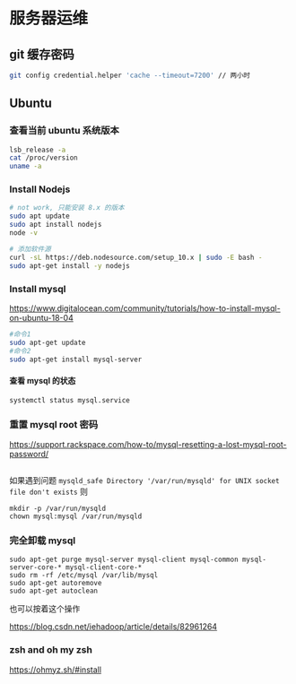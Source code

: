 # 服务器运维

## git 缓存密码

```sh
git config credential.helper 'cache --timeout=7200' // 两小时
```

## Ubuntu

### 查看当前 ubuntu 系统版本
```sh
lsb_release -a
cat /proc/version
uname -a
```

### Install Nodejs

```sh
# not work, 只能安装 8.x 的版本 
sudo apt update
sudo apt install nodejs
node -v

# 添加软件源
curl -sL https://deb.nodesource.com/setup_10.x | sudo -E bash -
sudo apt-get install -y nodejs
```

### Install mysql

https://www.digitalocean.com/community/tutorials/how-to-install-mysql-on-ubuntu-18-04

```sh
#命令1
sudo apt-get update
#命令2
sudo apt-get install mysql-server
```

#### 查看 mysql 的状态
`systemctl status mysql.service`

### 重置 mysql root 密码

https://support.rackspace.com/how-to/mysql-resetting-a-lost-mysql-root-password/
```

```

如果遇到问题 `mysqld_safe Directory '/var/run/mysqld' for UNIX socket file don't exists`
则
```
mkdir -p /var/run/mysqld
chown mysql:mysql /var/run/mysqld
```

### 完全卸载 mysql
```
sudo apt-get purge mysql-server mysql-client mysql-common mysql-server-core-* mysql-client-core-*
sudo rm -rf /etc/mysql /var/lib/mysql
sudo apt-get autoremove
sudo apt-get autoclean
```

也可以按着这个操作

https://blog.csdn.net/iehadoop/article/details/82961264

### zsh and oh my zsh

https://ohmyz.sh/#install